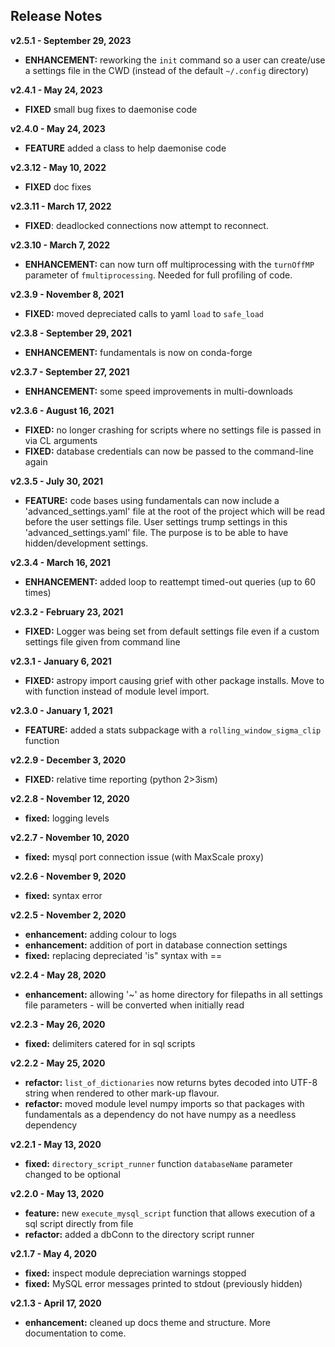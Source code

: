 
## Release Notes

**v2.5.1 - September 29, 2023**

* **ENHANCEMENT:** reworking the `init` command so a user can create/use a settings file in the CWD (instead of the default `~/.config` directory)

**v2.4.1 - May 24, 2023**

* **FIXED** small bug fixes to daemonise code

**v2.4.0 - May 24, 2023**

* **FEATURE** added a class to help daemonise code

**v2.3.12 - May 10, 2022**

* **FIXED** doc fixes


**v2.3.11 - March 17, 2022**  

* **FIXED**: deadlocked connections now attempt to reconnect.

**v2.3.10 - March 7, 2022**  

* **ENHANCEMENT:** can now turn off multiprocessing with the `turnOffMP` parameter of `fmultiprocessing`. Needed for full profiling of code.  

**v2.3.9 - November 8, 2021**  

* **FIXED:** moved depreciated calls to yaml `load` to `safe_load`  

**v2.3.8 - September 29, 2021**  

* **ENHANCEMENT:** fundamentals is now on conda-forge  

**v2.3.7 - September 27, 2021**  

* **ENHANCEMENT:** some speed improvements in multi-downloads  

**v2.3.6 - August 16, 2021**

* **FIXED:** no longer crashing for scripts where no settings file is passed in via CL arguments
* **FIXED:** database credentials can now be passed to the command-line again

**v2.3.5 - July 30, 2021**

* **FEATURE:** code bases using fundamentals can now include a 'advanced_settings.yaml' file at the root of the project which will be read before the user settings file. User settings trump settings in this 'advanced\_settings.yaml' file. The purpose is to be able to have hidden/development settings.

**v2.3.4 - March 16, 2021**

* **ENHANCEMENT:** added loop to reattempt timed-out queries (up to 60 times)

**v2.3.2 - February 23, 2021**

* **FIXED:** Logger was being set from default settings file even if a custom settings file given from command line

**v2.3.1 - January 6, 2021**

* **FIXED:** astropy import causing grief with other package installs. Move to with function instead of module level import.

**v2.3.0 - January 1, 2021**

* **FEATURE:** added a stats subpackage with a `rolling_window_sigma_clip` function 

**v2.2.9 - December 3, 2020**

* **FIXED:** relative time reporting (python 2>3ism)

**v2.2.8 - November 12, 2020**

* **fixed:** logging levels

**v2.2.7 - November 10, 2020**

* **fixed:** mysql port connection issue (with MaxScale proxy)

**v2.2.6 - November 9, 2020**

* **fixed:** syntax error

**v2.2.5 - November 2, 2020**

* **enhancement:** adding colour to logs
* **enhancement:** addition of port in database connection settings
* **fixed:** replacing depreciated 'is" syntax with ==

**v2.2.4 - May 28, 2020**

* **enhancement:** allowing '~' as home directory for filepaths in all settings file parameters - will be converted when initially read

**v2.2.3 - May 26, 2020**

* **fixed:** delimiters catered for in sql scripts

**v2.2.2 - May 25, 2020**

* **refactor:** `list_of_dictionaries` now returns bytes decoded into UTF-8 string when rendered to other mark-up flavour.
* **refactor:** moved module level numpy imports so that packages with fundamentals as a dependency do not have numpy as a needless dependency

**v2.2.1 - May 13, 2020**

* **fixed:** `directory_script_runner` function `databaseName` parameter changed to be optional

**v2.2.0 - May 13, 2020**

* **feature:** new `execute_mysql_script` function that allows execution of a sql script directly from file
* **refactor:** added a dbConn to the directory script runner

**v2.1.7 - May 4, 2020**

* **fixed:** inspect module depreciation warnings stopped
* **fixed:** MySQL error messages printed to stdout (previously hidden)

**v2.1.3 - April 17, 2020**

* **enhancement:** cleaned up docs theme and structure. More documentation to come.
